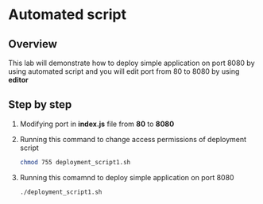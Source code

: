 # Automated script

## Overview

This lab will demonstrate how to deploy simple application on port 8080 by using automated script and you will edit port from 80 to 8080 by using **editor**

## Step by step
1. Modifying port in **index.js** file from **80** to **8080**
2. Running this command to change access permissions of deployment script

    ```sh
    chmod 755 deployment_script1.sh
    ```

3. Running this comamnd to deploy simple application on port 8080

    ```sh
    ./deployment_script1.sh
    ```
